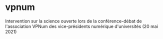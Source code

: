 # vpnum
Intervention sur la science ouverte lors de la conférence-débat de l'association VPNum des vice-présidents numérique d'universités (20 mai 2021)
